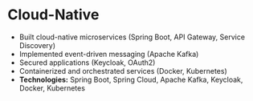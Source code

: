 # Cloud-Native
* Built cloud-native microservices (Spring Boot, API Gateway, Service Discovery)
* Implemented event-driven messaging (Apache Kafka)
* Secured applications (Keycloak, OAuth2)
* Containerized and orchestrated services (Docker, Kubernetes)
* **Technologies:** Spring Boot, Spring Cloud, Apache Kafka, Keycloak, Docker, Kubernetes